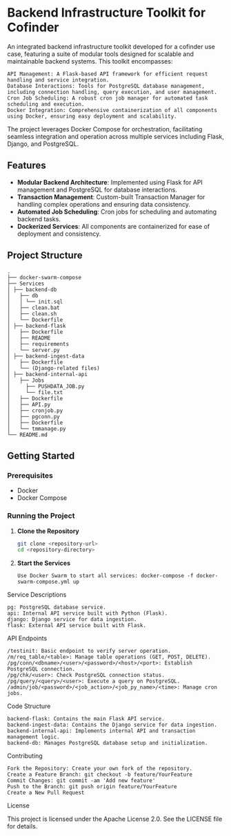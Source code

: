 # Backend Infrastructure Toolkit for Cofinder 

An integrated backend infrastructure toolkit developed for a cofinder use case, featuring a suite of modular tools designed for scalable and maintainable backend systems. This toolkit encompasses:

    API Management: A Flask-based API framework for efficient request handling and service integration.
    Database Interactions: Tools for PostgreSQL database management, including connection handling, query execution, and user management.
    Cron Job Scheduling: A robust cron job manager for automated task scheduling and execution.
    Docker Integration: Comprehensive containerization of all components using Docker, ensuring easy deployment and scalability.

The project leverages Docker Compose for orchestration, facilitating seamless integration and operation across multiple services including Flask, Django, and PostgreSQL.

## Features

- **Modular Backend Architecture**: Implemented using Flask for API management and PostgreSQL for database interactions.
- **Transaction Management**: Custom-built Transaction Manager for handling complex operations and ensuring data consistency.
- **Automated Job Scheduling**: Cron jobs for scheduling and automating backend tasks.
- **Dockerized Services**: All components are containerized for ease of deployment and consistency.

## Project Structure
   ```
   .
   ├── docker-swarm-compose
   ├── Services
   │ ├── backend-db
   │   ├── db
   │   │ └── init.sql
   │   ├── clean.bat
   │   ├── clean.sh
   │   └── Dockerfile
   │ ├── backend-flask
   │   ├── Dockerfile
   │   ├── README
   │   ├── requirements
   │   └── server.py
   │ ├── backend-ingest-data
   │   ├── Dockerfile
   │   └── (Django-related files)
   │ ├── backend-internal-api
   │   ├── Jobs
   │     ├── PUSHDATA_JOB.py
   │     └── file.txt
   │   ├── Dockerfile
   │   ├── API.py
   │   ├── cronjob.py
   │   ├── pgconn.py
   │   ├── Dockerfile
   │   └── tmmanage.py
   └── README.md
   ```

## Getting Started

### Prerequisites

- Docker
- Docker Compose

### Running the Project

1. **Clone the Repository**

   ```bash
   git clone <repository-url>
   cd <repository-directory>
   ```

2. **Start the Services**
   
   ```
   Use Docker Swarm to start all services: docker-compose -f docker-swarm-compose.yml up
   ```

Service Descriptions

    pg: PostgreSQL database service.
    api: Internal API service built with Python (Flask).
    django: Django service for data ingestion.
    flask: External API service built with Flask.

API Endpoints

    /testinit: Basic endpoint to verify server operation.
    /m/req_table/<table>: Manage table operations (GET, POST, DELETE).
    /pg/conn/<dbname>/<user>/<password>/<host>/<port>: Establish PostgreSQL connection.
    /pg/chk/<user>: Check PostgreSQL connection status.
    /pg/query/<query>/<user>: Execute a query on PostgreSQL.
    /admin/job/<password>/<job_action>/<job_py_name>/<time>: Manage cron jobs.

Code Structure

    backend-flask: Contains the main Flask API service.
    backend-ingest-data: Contains the Django service for data ingestion.
    backend-internal-api: Implements internal API and transaction management logic.
    backend-db: Manages PostgreSQL database setup and initialization.

Contributing

    Fork the Repository: Create your own fork of the repository.
    Create a Feature Branch: git checkout -b feature/YourFeature
    Commit Changes: git commit -am 'Add new feature'
    Push to the Branch: git push origin feature/YourFeature
    Create a New Pull Request

License

This project is licensed under the Apache License 2.0. See the LICENSE file for details.
